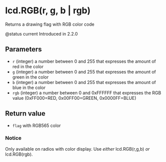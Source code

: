 # lcd.RGB\(r, g, b \| rgb\)

Returns a drawing flag with RGB color code

@status current Introduced in 2.2.0

## Parameters

* `r` \(integer\) a number between 0 and 255 that expresses the amount of red in the color
* `g` \(integer\) a number between 0 and 255 that expresses the amount of green in the color
* `b` \(integer\) a number between 0 and 255 that expresses the amount of blue in the color
* `rgb` \(integer\) a number between 0 and 0xFFFFFF that expresses the RGB value \(0xFF000=RED, 0x00FF00=GREEN, 0x0000FF=BLUE\)

## Return value

* `flag` with RGB565 color

### Notice

Only available on radios with color display. Use _either_ lcd.RGB\(r,g,b\) _or_ lcd.RGB\(rgb\).

